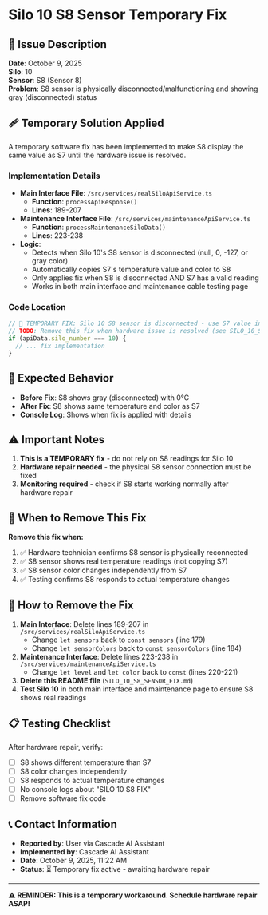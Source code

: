 # Silo 10 S8 Sensor Temporary Fix

## 🔧 Issue Description
**Date**: October 9, 2025  
**Silo**: 10  
**Sensor**: S8 (Sensor 8)  
**Problem**: S8 sensor is physically disconnected/malfunctioning and showing gray (disconnected) status

## 🩹 Temporary Solution Applied
A temporary software fix has been implemented to make S8 display the same value as S7 until the hardware issue is resolved.

### Implementation Details
- **Main Interface File**: `/src/services/realSiloApiService.ts`
  - **Function**: `processApiResponse()`
  - **Lines**: 189-207
- **Maintenance Interface File**: `/src/services/maintenanceApiService.ts`
  - **Function**: `processMaintenanceSiloData()`
  - **Lines**: 223-238
- **Logic**: 
  - Detects when Silo 10's S8 sensor is disconnected (null, 0, -127, or gray color)
  - Automatically copies S7's temperature value and color to S8
  - Only applies fix when S8 is disconnected AND S7 has a valid reading
  - Works in both main interface and maintenance cable testing page

### Code Location
```typescript
// 🔧 TEMPORARY FIX: Silo 10 S8 sensor is disconnected - use S7 value instead
// TODO: Remove this fix when hardware issue is resolved (see SILO_10_S8_SENSOR_FIX.md)
if (apiData.silo_number === 10) {
  // ... fix implementation
}
```

## 🎯 Expected Behavior
- **Before Fix**: S8 shows gray (disconnected) with 0°C
- **After Fix**: S8 shows same temperature and color as S7
- **Console Log**: Shows when fix is applied with details

## ⚠️ Important Notes
1. **This is a TEMPORARY fix** - do not rely on S8 readings for Silo 10
2. **Hardware repair needed** - the physical S8 sensor connection must be fixed
3. **Monitoring required** - check if S8 starts working normally after hardware repair

## 🔄 When to Remove This Fix
**Remove this fix when:**
1. ✅ Hardware technician confirms S8 sensor is physically reconnected
2. ✅ S8 sensor shows real temperature readings (not copying S7)
3. ✅ S8 sensor color changes independently from S7
4. ✅ Testing confirms S8 responds to actual temperature changes

## 🧹 How to Remove the Fix
1. **Main Interface**: Delete lines 189-207 in `/src/services/realSiloApiService.ts`
   - Change `let sensors` back to `const sensors` (line 179)
   - Change `let sensorColors` back to `const sensorColors` (line 184)
2. **Maintenance Interface**: Delete lines 223-238 in `/src/services/maintenanceApiService.ts`
   - Change `let level` and `let color` back to `const` (lines 220-221)
3. **Delete this README file** (`SILO_10_S8_SENSOR_FIX.md`)
4. **Test Silo 10** in both main interface and maintenance page to ensure S8 shows real readings

## 📋 Testing Checklist
After hardware repair, verify:
- [ ] S8 shows different temperature than S7
- [ ] S8 color changes independently 
- [ ] S8 responds to actual temperature changes
- [ ] No console logs about "SILO 10 S8 FIX"
- [ ] Remove software fix code

## 📞 Contact Information
- **Reported by**: User via Cascade AI Assistant
- **Implemented by**: Cascade AI Assistant  
- **Date**: October 9, 2025, 11:22 AM
- **Status**: ⏳ Temporary fix active - awaiting hardware repair

---
**⚠️ REMINDER: This is a temporary workaround. Schedule hardware repair ASAP!**
